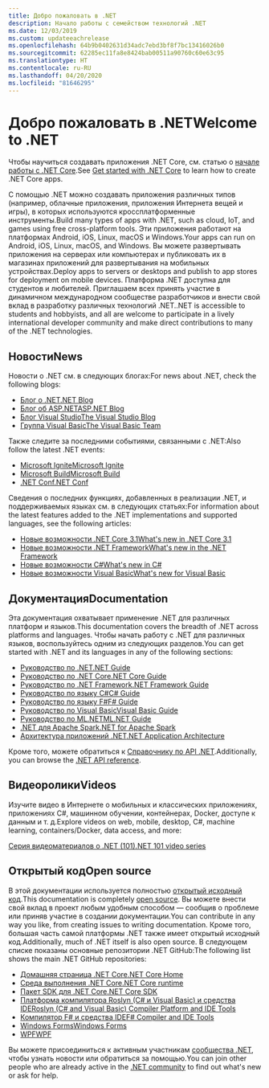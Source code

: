 ```yaml
---
title: Добро пожаловать в .NET
description: Начало работы с семейством технологий .NET
ms.date: 12/03/2019
ms.custom: updateeachrelease
ms.openlocfilehash: 64b9b0402631d34adc7ebd3bf8f7bc13416026b0
ms.sourcegitcommit: 62285ec11fa8e8424bab00511a90760c60e63c95
ms.translationtype: HT
ms.contentlocale: ru-RU
ms.lasthandoff: 04/20/2020
ms.locfileid: "81646295"
---
```

# <a name="welcome-to-net"></a><span data-ttu-id="d880a-103">Добро пожаловать в .NET</span><span class="sxs-lookup"><span data-stu-id="d880a-103">Welcome to .NET</span></span>

<span data-ttu-id="d880a-104">Чтобы научиться создавать приложения .NET Core, см. статью о [начале работы с .NET Core](core/get-started.md).</span><span class="sxs-lookup"><span data-stu-id="d880a-104">See [Get started with .NET Core](core/get-started.md) to learn how to create .NET Core apps.</span></span>

<span data-ttu-id="d880a-105">С помощью .NET можно создавать приложения различных типов (например, облачные приложения, приложения Интернета вещей и игры), в которых используются кроссплатформенные инструменты.</span><span class="sxs-lookup"><span data-stu-id="d880a-105">Build many types of apps with .NET, such as cloud, IoT, and games using free cross-platform tools.</span></span> <span data-ttu-id="d880a-106">Эти приложения работают на платформах Android, iOS, Linux, macOS и Windows.</span><span class="sxs-lookup"><span data-stu-id="d880a-106">Your apps can run on Android, iOS, Linux, macOS, and Windows.</span></span> <span data-ttu-id="d880a-107">Вы можете развертывать приложения на серверах или компьютерах и публиковать их в магазинах приложений для развертывания на мобильных устройствах.</span><span class="sxs-lookup"><span data-stu-id="d880a-107">Deploy apps to servers or desktops and publish to app stores for deployment on mobile devices.</span></span> <span data-ttu-id="d880a-108">Платформа .NET доступна для студентов и любителей. Приглашаем всех принять участие в динамичном международном сообществе разработчиков и внести свой вклад в разработку различных технологий .NET.</span><span class="sxs-lookup"><span data-stu-id="d880a-108">.NET is accessible to students and hobbyists, and all are welcome to participate in a lively international developer community and make direct contributions to many of the .NET technologies.</span></span>

## <a name="news"></a><span data-ttu-id="d880a-109">Новости</span><span class="sxs-lookup"><span data-stu-id="d880a-109">News</span></span>

<span data-ttu-id="d880a-110">Новости о .NET см. в следующих блогах:</span><span class="sxs-lookup"><span data-stu-id="d880a-110">For news about .NET, check the following blogs:</span></span>

- [<span data-ttu-id="d880a-111">Блог о .NET</span><span class="sxs-lookup"><span data-stu-id="d880a-111">.NET Blog</span></span>](https://devblogs.microsoft.com/dotnet/)
- [<span data-ttu-id="d880a-112">Блог об ASP.NET</span><span class="sxs-lookup"><span data-stu-id="d880a-112">ASP.NET Blog</span></span>](https://devblogs.microsoft.com/aspnet/)
- [<span data-ttu-id="d880a-113">Блог Visual Studio</span><span class="sxs-lookup"><span data-stu-id="d880a-113">The Visual Studio Blog</span></span>](https://devblogs.microsoft.com/visualstudio/)
- [<span data-ttu-id="d880a-114">Группа Visual Basic</span><span class="sxs-lookup"><span data-stu-id="d880a-114">The Visual Basic Team</span></span>](https://devblogs.microsoft.com/vbteam/)

<span data-ttu-id="d880a-115">Также следите за последними событиями, связанными с .NET:</span><span class="sxs-lookup"><span data-stu-id="d880a-115">Also follow the latest .NET events:</span></span>

- [<span data-ttu-id="d880a-116">Microsoft Ignite</span><span class="sxs-lookup"><span data-stu-id="d880a-116">Microsoft Ignite</span></span>](https://www.microsoft.com/ignite)
- [<span data-ttu-id="d880a-117">Microsoft Build</span><span class="sxs-lookup"><span data-stu-id="d880a-117">Microsoft Build</span></span>](https://www.microsoft.com/build)
- [<span data-ttu-id="d880a-118">.NET Conf</span><span class="sxs-lookup"><span data-stu-id="d880a-118">.NET Conf</span></span>](https://www.dotnetconf.net/)

<span data-ttu-id="d880a-119">Сведения о последних функциях, добавленных в реализации .NET, и поддерживаемых языках см. в следующих статьях:</span><span class="sxs-lookup"><span data-stu-id="d880a-119">For information about the latest features added to the .NET implementations and supported languages, see the following articles:</span></span>

- [<span data-ttu-id="d880a-120">Новые возможности .NET Core 3.1</span><span class="sxs-lookup"><span data-stu-id="d880a-120">What's new in .NET Core 3.1</span></span>](core/whats-new/dotnet-core-3-1.md)
- [<span data-ttu-id="d880a-121">Новые возможности .NET Framework</span><span class="sxs-lookup"><span data-stu-id="d880a-121">What's new in the .NET Framework</span></span>](framework/whats-new/index.md)
- [<span data-ttu-id="d880a-122">Новые возможности C#</span><span class="sxs-lookup"><span data-stu-id="d880a-122">What's new in C#</span></span>](csharp/whats-new/index.md)
- [<span data-ttu-id="d880a-123">Новые возможности Visual Basic</span><span class="sxs-lookup"><span data-stu-id="d880a-123">What's new for Visual Basic</span></span>](visual-basic/getting-started/whats-new.md)

## <a name="documentation"></a><span data-ttu-id="d880a-124">Документация</span><span class="sxs-lookup"><span data-stu-id="d880a-124">Documentation</span></span>

<span data-ttu-id="d880a-125">Эта документация охватывает применение .NET для различных платформ и языков.</span><span class="sxs-lookup"><span data-stu-id="d880a-125">This documentation covers the breadth of .NET across platforms and languages.</span></span> <span data-ttu-id="d880a-126">Чтобы начать работу с .NET для различных языков, воспользуйтесь одним из следующих разделов.</span><span class="sxs-lookup"><span data-stu-id="d880a-126">You can get started with .NET and its languages in any of the following sections:</span></span>

- [<span data-ttu-id="d880a-127">Руководство по .NET</span><span class="sxs-lookup"><span data-stu-id="d880a-127">.NET Guide</span></span>](standard/index.yml)
- [<span data-ttu-id="d880a-128">Руководство по .NET Core</span><span class="sxs-lookup"><span data-stu-id="d880a-128">.NET Core Guide</span></span>](core/index.yml)
- [<span data-ttu-id="d880a-129">Руководство по .NET Framework</span><span class="sxs-lookup"><span data-stu-id="d880a-129">.NET Framework Guide</span></span>](framework/index.yml)
- [<span data-ttu-id="d880a-130">Руководство по языку C#</span><span class="sxs-lookup"><span data-stu-id="d880a-130">C# Guide</span></span>](csharp/index.yml)
- [<span data-ttu-id="d880a-131">Руководство по языку F#</span><span class="sxs-lookup"><span data-stu-id="d880a-131">F# Guide</span></span>](fsharp/index.yml)
- [<span data-ttu-id="d880a-132">Руководство по Visual Basic</span><span class="sxs-lookup"><span data-stu-id="d880a-132">Visual Basic Guide</span></span>](visual-basic/index.yml)
- [<span data-ttu-id="d880a-133">Руководство по ML.NET</span><span class="sxs-lookup"><span data-stu-id="d880a-133">ML.NET Guide</span></span>](machine-learning/index.yml)
- [<span data-ttu-id="d880a-134">.NET для Apache Spark</span><span class="sxs-lookup"><span data-stu-id="d880a-134">.NET for Apache Spark</span></span>](spark/index.yml)
- [<span data-ttu-id="d880a-135">Архитектура приложений .NET</span><span class="sxs-lookup"><span data-stu-id="d880a-135">.NET Application Architecture</span></span>](architecture/index.yml)

<span data-ttu-id="d880a-136">Кроме того, можете обратиться к [Справочнику по API .NET](/dotnet/api).</span><span class="sxs-lookup"><span data-stu-id="d880a-136">Additionally, you can browse the [.NET API reference](/dotnet/api).</span></span>

## <a name="videos"></a><span data-ttu-id="d880a-137">Видеоролики</span><span class="sxs-lookup"><span data-stu-id="d880a-137">Videos</span></span>

<span data-ttu-id="d880a-138">Изучите видео в Интернете о мобильных и классических приложениях, приложениях C#, машинном обучении, контейнерах, Docker, доступе к данным и т. д.</span><span class="sxs-lookup"><span data-stu-id="d880a-138">Explore videos on web, mobile, desktop, C#, machine learning, containers/Docker, data access, and more:</span></span>

[<span data-ttu-id="d880a-139">Серия видеоматериалов о .NET (101)</span><span class="sxs-lookup"><span data-stu-id="d880a-139">.NET 101 video series</span></span>](https://dotnet.microsoft.com/learn/videos)

## <a name="open-source"></a><span data-ttu-id="d880a-140">Открытый код</span><span class="sxs-lookup"><span data-stu-id="d880a-140">Open source</span></span>

<span data-ttu-id="d880a-141">В этой документации используется полностью [открытый исходный код](https://github.com/dotnet/docs).</span><span class="sxs-lookup"><span data-stu-id="d880a-141">This documentation is completely [open source](https://github.com/dotnet/docs).</span></span> <span data-ttu-id="d880a-142">Вы можете внести свой вклад в проект любым удобным способом — сообщив о проблеме или приняв участие в создании документации.</span><span class="sxs-lookup"><span data-stu-id="d880a-142">You can contribute in any way you like, from creating issues to writing documentation.</span></span> <span data-ttu-id="d880a-143">Кроме того, большая часть самой платформы .NET также имеет открытый исходный код.</span><span class="sxs-lookup"><span data-stu-id="d880a-143">Additionally, much of .NET itself is also open source.</span></span> <span data-ttu-id="d880a-144">В следующем списке показаны основные репозитории .NET GitHub:</span><span class="sxs-lookup"><span data-stu-id="d880a-144">The following list shows the main .NET GitHub repositories:</span></span>

- [<span data-ttu-id="d880a-145">Домашняя страница .NET Core</span><span class="sxs-lookup"><span data-stu-id="d880a-145">.NET Core Home</span></span>](https://github.com/dotnet/core)
- [<span data-ttu-id="d880a-146">Среда выполнения .NET Core</span><span class="sxs-lookup"><span data-stu-id="d880a-146">.NET Core runtime</span></span>](https://github.com/dotnet/runtime)
- [<span data-ttu-id="d880a-147">Пакет SDK для .NET Core</span><span class="sxs-lookup"><span data-stu-id="d880a-147">.NET Core SDK</span></span>](https://github.com/dotnet/sdk)
- [<span data-ttu-id="d880a-148">Платформа компилятора Roslyn (C# и Visual Basic) и средства IDE</span><span class="sxs-lookup"><span data-stu-id="d880a-148">Roslyn (C# and Visual Basic) Compiler Platform and IDE Tools</span></span>](https://github.com/dotnet/roslyn)
- [<span data-ttu-id="d880a-149">Компилятор F# и средства IDE</span><span class="sxs-lookup"><span data-stu-id="d880a-149">F# Compiler and IDE Tools</span></span>](https://github.com/dotnet/fsharp)
- [<span data-ttu-id="d880a-150">Windows Forms</span><span class="sxs-lookup"><span data-stu-id="d880a-150">Windows Forms</span></span>](https://github.com/dotnet/winforms)
- [<span data-ttu-id="d880a-151">WPF</span><span class="sxs-lookup"><span data-stu-id="d880a-151">WPF</span></span>](https://github.com/dotnet/wpf)

<span data-ttu-id="d880a-152">Вы можете присоединиться к активным участникам [сообщества .NET](https://dotnet.microsoft.com/platform/community), чтобы узнать новости или обратиться за помощью.</span><span class="sxs-lookup"><span data-stu-id="d880a-152">You can join other people who are already active in the [.NET community](https://dotnet.microsoft.com/platform/community) to find out what's new or ask for help.</span></span>
